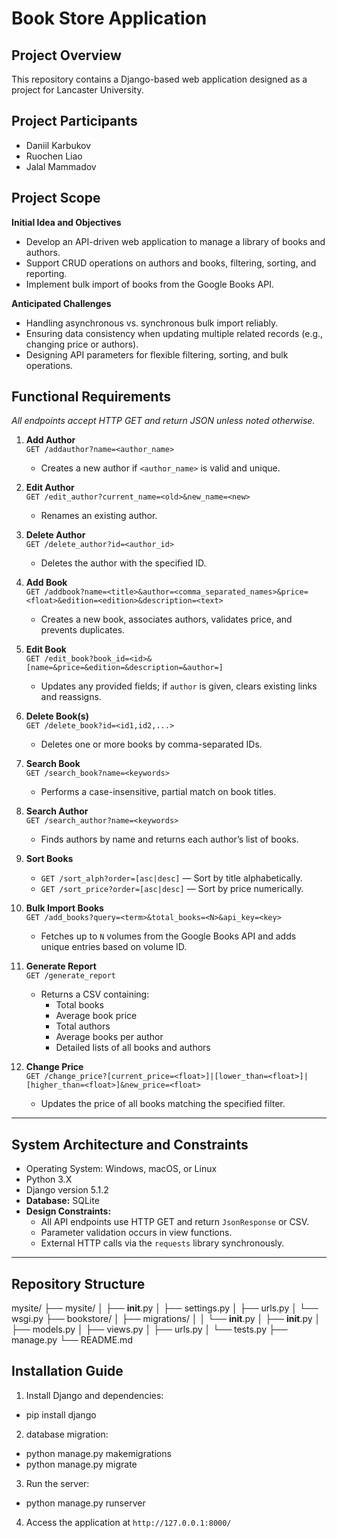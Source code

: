 # Book Store Application

## Project Overview

This repository contains a Django-based web application designed as a project for Lancaster University.

## Project Participants
* Daniil Karbukov
* Ruochen Liao
* Jalal Mammadov

## Project Scope

**Initial Idea and Objectives**

- Develop an API-driven web application to manage a library of books and authors.  
- Support CRUD operations on authors and books, filtering, sorting, and reporting.  
- Implement bulk import of books from the Google Books API.  

**Anticipated Challenges**

- Handling asynchronous vs. synchronous bulk import reliably.  
- Ensuring data consistency when updating multiple related records (e.g., changing price or authors).  
- Designing API parameters for flexible filtering, sorting, and bulk operations.  

## Functional Requirements

_All endpoints accept HTTP GET and return JSON unless noted otherwise._

1. **Add Author**  
   `GET /addauthor?name=<author_name>`  
   - Creates a new author if `<author_name>` is valid and unique.

2. **Edit Author**  
   `GET /edit_author?current_name=<old>&new_name=<new>`  
   - Renames an existing author.

3. **Delete Author**  
   `GET /delete_author?id=<author_id>`  
   - Deletes the author with the specified ID.

4. **Add Book**  
   `GET /addbook?name=<title>&author=<comma_separated_names>&price=<float>&edition=<edition>&description=<text>`  
   - Creates a new book, associates authors, validates price, and prevents duplicates.

5. **Edit Book**  
   `GET /edit_book?book_id=<id>&[name=&price=&edition=&description=&author=]`  
   - Updates any provided fields; if `author` is given, clears existing links and reassigns.

6. **Delete Book(s)**  
   `GET /delete_book?id=<id1,id2,...>`  
   - Deletes one or more books by comma-separated IDs.

7. **Search Book**  
   `GET /search_book?name=<keywords>`  
   - Performs a case-insensitive, partial match on book titles.

8. **Search Author**  
   `GET /search_author?name=<keywords>`  
   - Finds authors by name and returns each author’s list of books.

9. **Sort Books**  
   - `GET /sort_alph?order=[asc|desc]` — Sort by title alphabetically.  
   - `GET /sort_price?order=[asc|desc]` — Sort by price numerically.

10. **Bulk Import Books**  
    `GET /add_books?query=<term>&total_books=<N>&api_key=<key>`  
    - Fetches up to `N` volumes from the Google Books API and adds unique entries based on volume ID.

11. **Generate Report**  
    `GET /generate_report`  
    - Returns a CSV containing:  
      - Total books  
      - Average book price  
      - Total authors  
      - Average books per author  
      - Detailed lists of all books and authors  

12. **Change Price**  
    `GET /change_price?[current_price=<float>]|[lower_than=<float>]|[higher_than=<float>]&new_price=<float>`  
    - Updates the price of all books matching the specified filter.

---

## System Architecture and Constraints

- Operating System: Windows, macOS, or Linux
- Python 3.X
- Django version 5.1.2
- **Database:** SQLite 
- **Design Constraints:**  
  - All API endpoints use HTTP GET and return `JsonResponse` or CSV.  
  - Parameter validation occurs in view functions.  
  - External HTTP calls via the `requests` library synchronously.

---

## Repository Structure

mysite/
├── mysite/
│   ├── __init__.py
│   ├── settings.py
│   ├── urls.py
│   └── wsgi.py
├── bookstore/
│   ├── migrations/
│   │   └── __init__.py
│   ├── __init__.py
│   ├── models.py
│   ├── views.py
│   ├── urls.py
│   └── tests.py
├── manage.py
└── README.md

## Installation Guide 
1. Install Django and dependencies:

- pip install django
   
2. database migration:

- python manage.py makemigrations
- python manage.py migrate

3. Run the server:

- python manage.py runserver

4. Access the application at `http://127.0.0.1:8000/`















